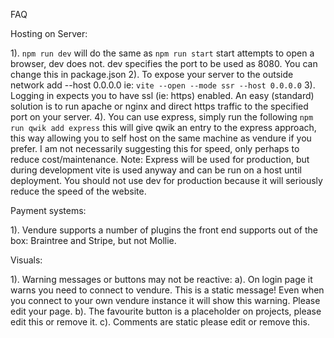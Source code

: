 FAQ

Hosting on Server:

1). `npm run dev` will do the same as `npm run start`
    start attempts to open a browser, dev does not. 
    dev specifies the port to be used as 8080. You can change this in package.json
2). To expose your server to the outside network add --host 0.0.0.0
    ie: `vite --open --mode ssr --host 0.0.0.0`
3). Logging in expects you to have ssl (ie: https) enabled. 
    An easy (standard) solution is to run apache or nginx and direct https traffic to the specified port on your server.
4). You can use express, simply run the following `npm run qwik add express` this will give qwik an entry to the express approach, this way allowing you to self host on the same machine as vendure if you prefer.
    I am not necessarily suggesting this for speed, only perhaps to reduce cost/maintenance. Note: Express will be used for production, but during development vite is used anyway and can be run on a host until deployment. You should not use dev for production because it will seriously reduce the speed of the website.

Payment systems:

1). Vendure supports a number of plugins the front end supports out of the box: Braintree and Stripe, but not Mollie.

Visuals:

1). Warning messages or buttons may not be reactive:
  a). On login page it warns you need to connect to vendure. This is a static message! Even when you connect to your own vendure instance it will show this warning. Please edit your page.
  b). The favourite button is a placeholder on projects, please edit this or remove it.
  c). Comments are static please edit or remove this.
